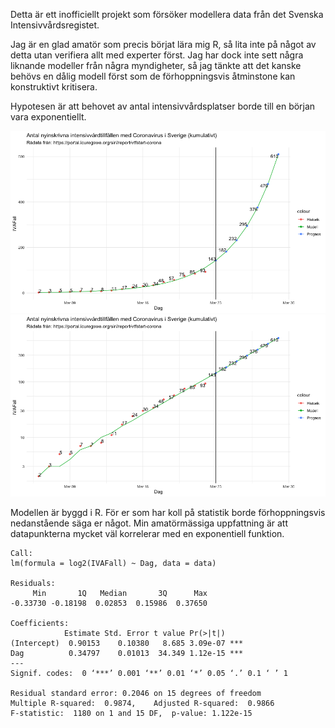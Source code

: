 Detta är ett inofficiellt projekt som försöker modellera data från det Svenska Intensivvårdsregistet.

Jag är en glad amatör som precis börjat lära mig R, så lita inte på något av detta utan verifiera allt med experter först. Jag har dock inte sett några liknande modeller från några myndigheter, så jag tänkte att det kanske behövs en dålig modell först som de förhoppningsvis åtminstone kan konstruktivt kritisera.

Hypotesen är att behovet av antal intensivvårdsplatser borde till en början vara exponentiellt.

![SIR modell Linear scale](https://github.com/joelonsql/sir/blob/master/sir_20200323_lin.png?raw=true "SIR modell Linear scale")
![SIR modell Logarithmic scale](https://github.com/joelonsql/sir/blob/master/sir_20200323_log.png?raw=true "SIR modell Logarithmic scale")

Modellen är byggd i R. För er som har koll på statistik borde förhoppningsvis nedanstående säga er något. Min amatörmässiga uppfattning är att datapunkterna mycket väl korrelerar med en exponentiell funktion.

```
Call:
lm(formula = log2(IVAFall) ~ Dag, data = data)

Residuals:
     Min       1Q   Median       3Q      Max 
-0.33730 -0.18198  0.02853  0.15986  0.37650 

Coefficients:
            Estimate Std. Error t value Pr(>|t|)    
(Intercept)  0.90153    0.10380   8.685 3.09e-07 ***
Dag          0.34797    0.01013  34.349 1.12e-15 ***
---
Signif. codes:  0 ‘***’ 0.001 ‘**’ 0.01 ‘*’ 0.05 ‘.’ 0.1 ‘ ’ 1

Residual standard error: 0.2046 on 15 degrees of freedom
Multiple R-squared:  0.9874,	Adjusted R-squared:  0.9866 
F-statistic:  1180 on 1 and 15 DF,  p-value: 1.122e-15
```

